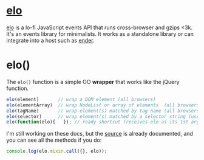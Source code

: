 [elo](https://github.com/ryanve/elo)
===

[elo](https://github.com/ryanve/elo) is a lo-fi JavaScript events API that runs cross-browser and gzips <3k. It's an events library for minimalists. It works as a standalone library or can integrate into a host such as [ender](http://ender.no.de).

# elo()

The `elo()` function is a simple OO **wrapper** that works like the jQuery function.

```js
elo(element)       // wrap a DOM element (all browsers)
elo(elementArray)  // wrap NodeList or array of elements  (all browsers)
elo(tagName)       // wrap element(s) matched by tag name (all browsers)
elo(selector)      // wrap element(s) matched by a selector string (uses querySelectorAll)
elo(function(elo){   }); // ready shortcut (receives elo as its 1st arg, this === document)
```

I'm still working on these docs, but the [source](https://github.com/ryanve/elo/blob/master/elo.js) is already documented, and you can see all the methods if you do:

```js
console.log(elo.mixin.call({}, elo));
```
